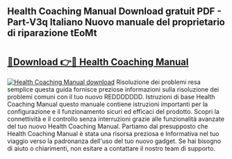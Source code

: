 ## Health Coaching Manual Download gratuit PDF - Part-V3q Italiano Nuovo manuale del proprietario di riparazione tEoMt

# <h2><a href="http://dffed0.blite.top/?on=Health+Coaching+Manual">🔗Download 👉🔴 Health Coaching Manual</a></h2>

[![Health Coaching Manual download](https://i.imgur.com/lujVjoI.png)](http://dffed0.blite.top/?on=Health+Coaching+Manual)
Risoluzione dei problemi resa semplice questa guida fornisce preziose informazioni sulla risoluzione dei problemi comuni con il tuo nuovo REDDDDDDD. Istruzioni di base Health Coaching Manual questo manuale contiene istruzioni importanti per la configurazione e il funzionamento sicuri ed efficaci del prodotto. Scopri la connettività e il controllo senza interruzioni grazie alle funzionalità avanzate del tuo nuovo Health Coaching Manual. Partiamo dal presupposto che Health Coaching Manual è stata una risorsa preziosa e Informativa nel tuo viaggio verso la padronanza dell'uso del tuo nuovo gadget. Se hai bisogno di aiuto o chiarimenti, non esitare a contattare il nostro team di supporto.
